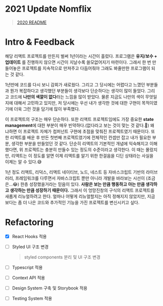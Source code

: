 # 2021 Update Nomflix

> [2020 README](./README_2020.md)

# Intro & Feedback

해당 리액트 프로젝트를 만든지 벌써 1년이라는 시간이 흘렀다. 프로그램은 **유지/보수 + 업데이트** 를 진행하지 않으면 시간이 지날수록 쓸모없어지기 마련이다. 그래서 한 번 만들어놓은 프로젝트를 지속적으로 만져주고 다듬어줘야 그래도 봐줄만한 프로그램이 되는 것 같다.

1년만에 코드를 다시 보니 감회가 새로웠다. 그리고 그 당시에는 어렵다고 느꼈던 부분들과 뭔가 복잡하다고 생각했던 부분들이 생각보다 단순하다는 생각이 많이 들었다. 그리고 코드에 **나만의 색깔이 없다**라는 느낌을 많이 받았다. 물론 지금도 나만의 색이 무엇일지에 대해서 고민하고 있지만, 저 당시에는 우선 내가 생각한 것에 대한 구현이 목적이였기에 더욱 그런 것을 담기에 많이 부족했다.

이 프로젝트의 구조는 매우 단순하다. 또한 리액트 프로젝트임에도 가장 중요한 **state management**에 대한 부분이 매우 빈약하다.(없다라고 보는 것이 맞는 것 같다.🤔) 왜냐하면 이 프로젝트 자체가 컴퍼넌트 구현에 초점을 맞춰진 프로젝트였기 때문이다. 또한 리액트를 배운 후 만든 첫번째 프로젝트였기에 전체적인 컨셉만 잡고 내가 필요한 부분, 생각한 부분을 만들었던 것 같다. 단순히 리액트의 기본적인 개념에 익숙해지고 이해했다면, 위 프로젝트는 충분히 만들수 있는 정도의 수준이라고 생각한다. 이 때는 몰랐지만, 리액트는 이 정도를 알면 이제 리액트를 알기 위한 한걸음을 디딘 상태라는 사실을 이제는 알 수 있다.😅

1년 정도 리액트, 리덕스, 리액트 네이티브, 노드, 네스트 등 자바스크립트 기반의 라이브러리, 프레임워크를 다루면서 자바스크립트 뿐만 아니라 개발을 바라보는 시선이 (조금은...😂) 한층 성장했을거라는 믿음이 있다. **사람은 보는 만큼 행동하고 아는 만큼 생각하고 생각하는 만큼 성장하기 때문이다.** 그래서 이 엉망진창의 구식의 리액트 프로젝트를 새롭게 리뉴얼하려고 한다. 얼마나 어떻게 리뉴얼할지는 아직 정해지지 않았지만, 지금보다는 좀 더 나은 코드와 추가적인 기능을 가진 프로젝트를 변신시키고 싶다.

# Refactoring

- [x] React Hooks 적용

- [ ] Styled UI 구조 변경

  > styled components 분리 및 UI 구조 변경

- [ ] Typescript 적용

- [ ] Context API 적용

- [ ] Design System 구축 및 Storybook 적용

- [ ] Testing System 적용

